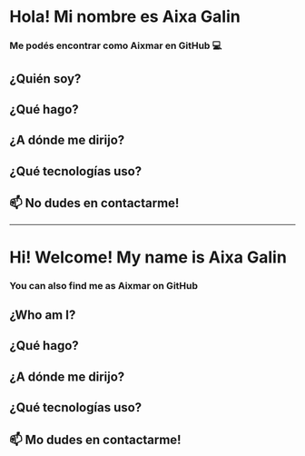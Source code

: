 # Hola! Mi nombre es Aixa Galin 

### Me podés encontrar como Aixmar en GitHub 💻

## ¿Quién soy? 

## ¿Qué hago?

## ¿A dónde me dirijo?

## ¿Qué tecnologías uso?

## 📫 No dudes en contactarme!


*********************************************************************************

# Hi! Welcome! My name is Aixa Galin 

### You can also find me as Aixmar on GitHub 

## ¿Who am I?

## ¿Qué hago?

## ¿A dónde me dirijo?

## ¿Qué tecnologías uso?

## 📫 Mo dudes en contactarme!
